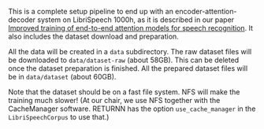 This is a complete setup pipeline to end up with an encoder-attention-decoder system on LibriSpeech 1000h,
as it is described in our paper [Improved training of end-to-end attention models for speech recognition](https://arxiv.org/abs/1805.03294).
It also includes the dataset download and preparation.

All the data will be created in a `data` subdirectory.
The raw dataset files will be downloaded to `data/dataset-raw` (about 58GB). This can be deleted once the dataset preparation is finished.
All the prepared dataset files will be in `data/dataset` (about 60GB).

Note that the dataset should be on a fast file system. NFS will make the training much slower!
(At our chair, we use NFS together with the CacheManager software.
 RETURNN has the option `use_cache_manager` in the `LibriSpeechCorpus` to use that.)
